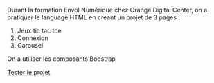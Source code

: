 Durant la formation Envol Numérique chez Orange Digital Center, on a pratiquer le language HTML en creant un projet de 3 pages :
1. Jeux tic tac toe
2. Connexion
3. Carousel

On a utiliser les composants Boostrap

[Tester le projet](https://tareknaj.github.io/projet-orange/)
